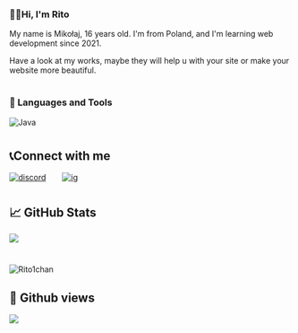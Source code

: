 ### 👋🏼Hi, I'm Rito
<p>My name is Mikołaj, 16 years old. I'm from Poland, and I'm learning web development since 2021.</p>
<p>Have a look at my works, maybe they will help u with your site or make your website more beautiful.</p>

#

### 🧰 Languages and Tools

<img align="left" alt="Java" style="padding-right:10px;" src="https://skillicons.dev/icons?i=html,css,js,php,figma,androidstudio,git,java"/>
<br />

#

## 📞Connect with me

<p>
<a href="https://discord.com/users/486189969011113984" target="blank"><img alt="discord" style="padding-right:25px;" src="https://skillicons.dev/icons?i=discord"/></a>
<a href="https://www.instagram.com/rito1chan/" target="blank"><img alt="ig " style="padding-right:25px;" src="https://skillicons.dev/icons?i=instagram"/></a>
</p>

#

## &#x1f4c8; GitHub Stats

<a href="https://github.com/Rito1chan">
  <img align="center" src="https://github-readme-stats.vercel.app/api?username=Rito1chan&count_private=true&show_icons=true&theme=tokyonight" >
</a>

#
<p><img align="center" src="https://github-readme-stats.vercel.app/api/top-langs?username=Rito1chan&show_icons=true&locale=en&layout=compact&theme=tokyonight" alt="Rito1chan" /></p>

## 🔎 Github views

![](https://komarev.com/ghpvc/?username=Rito1chan&color=3ea1fc)
